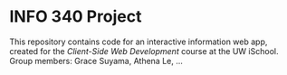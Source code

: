 # INFO 340 Project

This repository contains code for an interactive information web app, created for the _Client-Side Web Development_ course at the UW iSchool.
Group members: Grace Suyama, Athena Le, ...